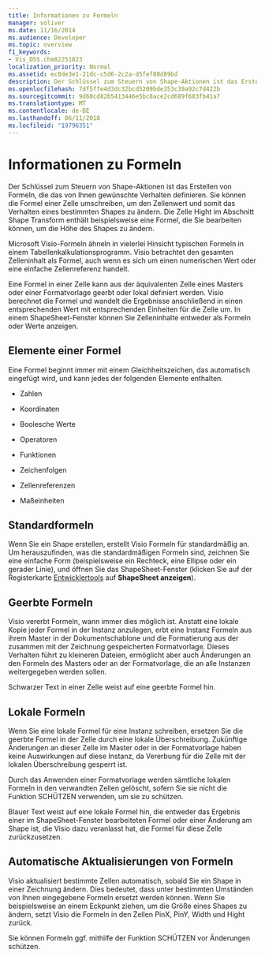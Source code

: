 ```yaml
---
title: Informationen zu Formeln
manager: soliver
ms.date: 11/16/2014
ms.audience: Developer
ms.topic: overview
f1_keywords:
- Vis_DSS.chm82251823
localization_priority: Normal
ms.assetid: ec0de3e1-21dc-c5d6-2c2a-d5fef80d89bd
description: Der Schlüssel zum Steuern von Shape-Aktionen ist das Erstellen von Formeln, die das von Ihnen gewünschte Verhalten definieren. Sie können die Formel einer Zelle umschreiben, um den Zellenwert und somit das Verhalten eines bestimmten Shapes zu ändern. Die Zelle Hight im Abschnitt Shape Transform enthält beispielsweise eine Formel, die Sie bearbeiten können, um die Höhe des Shapes zu ändern.
ms.openlocfilehash: 7df5ffe4d3dc32bcd5209bde353c39a92c7d422b
ms.sourcegitcommit: 9d60cd82b5413446e5bc8ace2cd689f683fb41a7
ms.translationtype: MT
ms.contentlocale: de-DE
ms.lasthandoff: 06/11/2018
ms.locfileid: "19796351"
---
```

# <a name="about-formulas"></a>Informationen zu Formeln

Der Schlüssel zum Steuern von Shape-Aktionen ist das Erstellen von Formeln, die das von Ihnen gewünschte Verhalten definieren. Sie können die Formel einer Zelle umschreiben, um den Zellenwert und somit das Verhalten eines bestimmten Shapes zu ändern. Die Zelle Hight im Abschnitt Shape Transform enthält beispielsweise eine Formel, die Sie bearbeiten können, um die Höhe des Shapes zu ändern.
  
Microsoft Visio-Formeln ähneln in vielerlei Hinsicht typischen Formeln in einem Tabellenkalkulationsprogramm. Visio betrachtet den gesamten Zelleninhalt als Formel, auch wenn es sich um einen numerischen Wert oder eine einfache Zellenreferenz handelt.
  
Eine Formel in einer Zelle kann aus der äquivalenten Zelle eines Masters oder einer Formatvorlage geerbt oder lokal definiert werden. Visio berechnet die Formel und wandelt die Ergebnisse anschließend in einen entsprechenden Wert mit entsprechenden Einheiten für die Zelle um. In einem ShapeSheet-Fenster können Sie Zelleninhalte entweder als Formeln oder Werte anzeigen.
  
## <a name="elements-of-a-formula"></a>Elemente einer Formel

Eine Formel beginnt immer mit einem Gleichheitszeichen, das automatisch eingefügt wird, und kann jedes der folgenden Elemente enthalten.
  
- Zahlen
    
- Koordinaten
    
- Boolesche Werte
    
- Operatoren
    
- Funktionen
    
- Zeichenfolgen
    
- Zellenreferenzen
    
- Maßeinheiten
    
## <a name="default-formulas"></a>Standardformeln

Wenn Sie ein Shape erstellen, erstellt Visio Formeln für standardmäßig an. Um herauszufinden, was die standardmäßigen Formeln sind, zeichnen Sie eine einfache Form (beispielsweise ein Rechteck, eine Ellipse oder ein gerader Linie), und öffnen Sie das ShapeSheet-Fenster (klicken Sie auf der Registerkarte [Entwicklertools](run-in-developer-mode-display-the-developer-tab.md) auf **ShapeSheet anzeigen**).
  
## <a name="inherited-formulas"></a>Geerbte Formeln

Visio vererbt Formeln, wann immer dies möglich ist. Anstatt eine lokale Kopie jeder Formel in der Instanz anzulegen, erbt eine Instanz Formeln aus ihrem Master in der Dokumentschablone und die Formatierung aus der zusammen mit der Zeichnung gespeicherten Formatvorlage. Dieses Verhalten führt zu kleineren Dateien, ermöglicht aber auch Änderungen an den Formeln des Masters oder an der Formatvorlage, die an alle Instanzen weitergegeben werden sollen.
  
Schwarzer Text in einer Zelle weist auf eine geerbte Formel hin.
  
## <a name="local-formulas"></a>Lokale Formeln

Wenn Sie eine lokale Formel für eine Instanz schreiben, ersetzen Sie die geerbte Formel in der Zelle durch eine lokale Überschreibung. Zukünftige Änderungen an dieser Zelle im Master oder in der Formatvorlage haben keine Auswirkungen auf diese Instanz, da Vererbung für die Zelle mit der lokalen Überschreibung gesperrt ist.
  
Durch das Anwenden einer Formatvorlage werden sämtliche lokalen Formeln in den verwandten Zellen gelöscht, sofern Sie sie nicht die Funktion SCHÜTZEN verwenden, um sie zu schützen.
  
Blauer Text weist auf eine lokale Formel hin, die entweder das Ergebnis einer im ShapeSheet-Fenster bearbeiteten Formel oder einer Änderung am Shape ist, die Visio dazu veranlasst hat, die Formel für diese Zelle zurückzusetzen.
  
## <a name="automatic-updates-to-formulas"></a>Automatische Aktualisierungen von Formeln

 Visio aktualisiert bestimmte Zellen automatisch, sobald Sie ein Shape in einer Zeichnung ändern. Dies bedeutet, dass unter bestimmten Umständen von Ihnen eingegebene Formeln ersetzt werden können. Wenn Sie beispielsweise an einem Eckpunkt ziehen, um die Größe eines Shapes zu ändern, setzt Visio die Formeln in den Zellen PinX, PinY, Width und Hight zurück. 
  
Sie können Formeln ggf. mithilfe der Funktion SCHÜTZEN vor Änderungen schützen.
  

